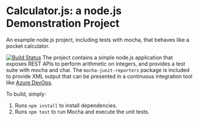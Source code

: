 Calculator.js: a node.js Demonstration Project
==============================================
An example node.js project, including tests with mocha, that behaves like
a pocket calculator.

[![Build Status](https://dev.azure.com/andrewjymoon/Integrating%20External%20Source%20Control%20with%20Azure%20Pipelines/_apis/build/status/andrewjymoon.calculator?branchName=master)](https://dev.azure.com/andrewjymoon/Integrating%20External%20Source%20Control%20with%20Azure%20Pipelines/_build/latest?definitionId=10&branchName=master)
The project contains a simple node.js application that exposes REST APIs
to perform arithmetic on integers, and provides a test suite with mocha
and chai.  The `mocha-junit-reporters` package is included to provide XML
output that can be presented in a continuous integration tool like
[Azure DevOps](https://azure.com/devops).

To build, simply:

1. Runs `npm install` to install dependencies.
2. Runs `npm test` to run Mocha and execute the unit tests.

